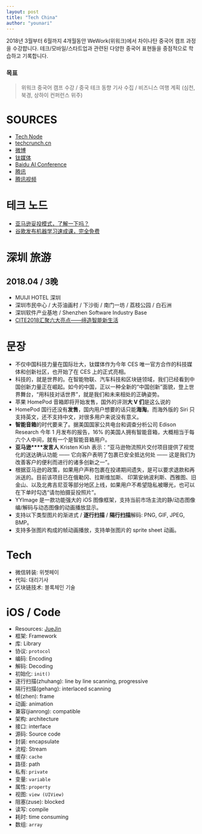 ```yaml
---
layout: post
title: "Tech China"
author: "younari"
---
```


2018년 3월부터 6월까지 4개월동안 WeWork(위워크)에서 차이나탄 중국어 캠프 과정을 수강햡니다. 테크/모바일/스타트업과 관련된 다양한 중국어 표현들을 중점적으로 학습하고 기록합니다.

### 목표

> 위워크 중국어 캠프 수강 / 중국 테크 동향 기사 수집 / 비즈니스 여행 계획 (심천, 북경, 상하이 컨퍼런스 위주)

# SOURCES
- [Tech Node](https://technode.com)
- [techcrunch.cn](http://techcrunch.cn)
- [微博](https://weibo.com/login.php)
- [钛媒体](http://www.tmtpost.com/)
- [Baidu AI Conference](http://create.baidu.com/)
- [腾讯](https://www.tencent.com/zh-cn/index.html)
- [腾讯视频](https://v.qq.com/)

# 테크 노드
- [亚马逊妥投模式，了解一下吗？](https://cn.technode.com/post/2018-03-02/amazon-kaudi/)
- [谷歌发布机器学习速成课，完全免费](https://cn.technode.com/post/nodebang/2247494969/)


# 深圳 旅游
## 2018.04 / 3晚
- MUIJI HOTEL 深圳
- 深圳市民中心 / 大芬油画村 / 下沙街 / 南门一坊 / 荔枝公园 / 白石洲
- 深圳软件产业基地 / Shenzhen Software Industry Base
- [CITE2018汇聚六大亮点——缔造智能新生活](http://www.szcec.com/en/)


# 문장
- 不仅中国科技力量在国际壮大，钛媒体作为今年 CES 唯一官方合作的科技媒体和创新社区，也开始了在 CES 上的正式亮相。
- 科技的，就是世界的。在智能物联、汽车科技和区块链领域，我们已经看到中国创新力量正在崛起。如今的中国，正以一种全新的“中国创新”面貌，登上世界舞台，“用科技对话世界”，就是我们和未来相处的正确姿势。
- 苹果 HomePod 音箱即将开始发售，国外的评测**大 V 们**是这么说的
- HomePod 国行还没有**发售**，国内用户想要的话只能**海淘**。而海外版的 Siri 只支持英文，还不支持中文，对很多用户来说没有意义。
- **智能音箱**的时代要来了。据美国国家公共电台和调查分析公司 Edison Research 今年 1 月发布的报告，16% 的美国人拥有智能音箱，大概相当于每六个人中间，就有一个是智能音箱用户。
- **亚马逊****发言人** Kristen Kish 表示：“亚马逊物流照片交付项目提供了视觉化的送达确认功能 —— 它向客户表明了包裹已安全抵达何处 —— 这是我们为改善客户的便利而进行的诸多创新之一”。
- 根据亚马逊的政策，如果用户声称包裹在投递期间遗失，是可以要求退款和再派送的。目前该项目已在俄勒冈、拉斯维加斯、 印第安纳波利斯、西雅图、旧金山、以及北弗吉尼亚等部分地区上线，如果用户不希望隐私被曝光，也可以在下单时勾选“请勿拍摄妥投照片”。
- YYImage 是一款功能强大的 iOS 图像框架，支持当前市场主流的静/动态图像编/解码与动态图像的动画播放显示。
- 支持以下类型图片的渐进式 / **逐行扫描** / **隔行扫描**解码: PNG, GIF, JPEG, BMP。
- 支持多张图片构成的帧动画播放，支持单张图片的 sprite sheet 动画。

# Tech
- 微信转装: 위쳇페이
- 代叫: 대리기사
- 区块链技术: 블록체인 기술

# iOS / Code
- Resources: [JueJin](https://juejin.im/post/5a2df947f265da43163d03ca)
- 框架: Framework
- 库: Library
- 协议: `protocol`
- 编码: Encoding
- 解码: Decoding
- 初始化: `init()`
- 逐行扫描(zhuhang): line by line scanning, progressive
- 隔行扫描(gehang): interlaced scanning
- 帧(zhen): frame
- 动画: animation
- 兼容(jianrong): compatible
- 架构: architecture
- 接口: interface
- 源码: Source code
- 封装: encapsulate
- 流程: Stream
- 缓存: `cache`
- 路径: path
- 私有: `private`
- 变量: `variable`
- 属性: `property`
- 视图: `view (UIView)`
- 阻塞(zuse): blocked
- 读写: compile
- 耗时: time consuming
- 数组: `array`